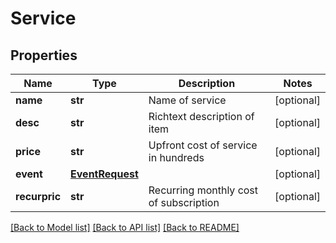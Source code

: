 # Service

## Properties
Name | Type | Description | Notes
------------ | ------------- | ------------- | -------------
**name** | **str** | Name of service | [optional] 
**desc** | **str** | Richtext description of item | [optional] 
**price** | **str** | Upfront cost of service in hundreds | [optional] 
**event** | [**EventRequest**](EventRequest.md) |  | [optional] 
**recurpric** | **str** | Recurring monthly cost of subscription | [optional] 

[[Back to Model list]](../README.md#documentation-for-models) [[Back to API list]](../README.md#documentation-for-api-endpoints) [[Back to README]](../README.md)


